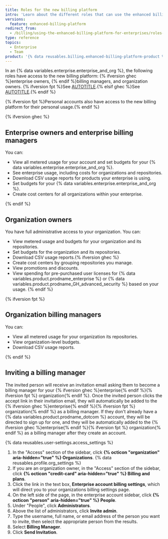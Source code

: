 ```yaml
---
title: Roles for the new billing platform
intro: 'Learn about the different roles that can use the enhanced billing platform.'
versions:
  feature: enhanced-billing-platform
redirect_from:
  - /billing/using-the-enhanced-billing-platform-for-enterprises/roles-for-the-enhanced-billing-platform
type: reference
topics:
  - Enterprise
  - Team
product: '{% data reusables.billing.enhanced-billing-platform-product %}'
---
```


In an {% data variables.enterprise.enterprise_and_org %}, the following roles have access to the new billing platform: {% ifversion ghec %}enterprise owners, {% endif %}billing managers, and organization owners. {% ifversion fpt %}See [AUTOTITLE](/organizations/managing-peoples-access-to-your-organization-with-roles/roles-in-an-organization).{% elsif ghec %}See [AUTOTITLE](/admin/managing-accounts-and-repositories/managing-users-in-your-enterprise/roles-in-an-enterprise).{% endif %}

{% ifversion fpt %}Personal accounts also have access to the new billing platform for their personal usage.{% endif %}

{% ifversion ghec %}

## Enterprise owners and enterprise billing managers

You can:

* View all metered usage for your account and set budgets for your {% data variables.enterprise.enterprise_and_org %}.
* See enterprise usage, including costs for organizations and repositories.
* Download CSV usage reports for products your enterprise is using.
* Set budgets for your {% data variables.enterprise.enterprise_and_org %}.
* Create cost centers for all organizations within your enterprise.

{% endif %}

## Organization owners

You have full administrative access to your organization. You can:

* View metered usage and budgets for your organization and its repositories.
* Set budgets for the organization and its repositories.
* Download CSV usage reports.{% ifversion ghec %}
* Create cost centers by grouping repositories you manage.
* View promotions and discounts.
* View spending for pre-purchased user licenses for {% data variables.product.prodname_enterprise %} or {% data variables.product.prodname_GH_advanced_security %} based on your usage.
{% endif %}

{% ifversion fpt %}

## Organization billing managers

You can:

* View all metered usage for your organization its repositories.
* View organization-level budgets.
* Download CSV usage reports.

{% endif %}

## Inviting a billing manager

The invited person will receive an invitation email asking them to become a billing manager for your {% ifversion ghec %}enterprise{% endif %}{% ifversion fpt %} organization{% endif %}. Once the invited person clicks the accept link in their invitation email, they will automatically be added to the {% ifversion ghec %}enterprise{% endif %}{% ifversion fpt %} organization{% endif %} as a billing manager. If they don't already have a {% data variables.product.prodname_dotcom %} account, they will be directed to sign up for one, and they will be automatically added to the {% ifversion ghec %}enterprise{% endif %}{% ifversion fpt %} organization{% endif %} as a billing manager after they create an account.

{% data reusables.user-settings.access_settings %}
1. In the "Access" section of the sidebar, click **{% octicon "organization" aria-hidden="true" %} Organizations**.
{% data reusables.profile.org_settings %}
1. If you are an organization owner, in the "Access" section of the sidebar, click **{% octicon "credit-card" aria-hidden="true" %} Billing and plans**.
1. Click the link in the text box, **Enterprise account billing settings**, which will direct you to your organizations billing settings page.
1. On the left side of the page, in the enterprise account sidebar, click **{% octicon "person" aria-hidden="true" %} People**.
1. Under "People", click **Administrators**.
1. Above the list of administrators, click **Invite admin**.
1. Type the username, full name, or email address of the person you want to invite, then select the appropriate person from the results.
1. Select **Billing Manager**.
1. Click **Send Invitation**.
